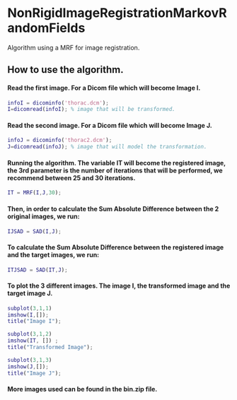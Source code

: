 # NonRigidImageRegistrationMarkovRandomFields
Algorithm using a MRF for image registration.

## How to use the algorithm.

#### Read the first image. For a Dicom file which will become Image I.

```Matlab
infoI = dicominfo('thorac.dcm');
I=dicomread(infoI); % image that will be transformed.
```

#### Read the second image. For a Dicom file which will become Image J.

```Matlab
infoJ = dicominfo('thorac2.dcm');
J=dicomread(infoJ); % image that will model the transformation.
```

#### Running the algorithm. The variable IT will become the registered image, the 3rd parameter is the number of iterations that will be performed, we recommend between 25 and 30 iterations.
```Matlab
IT = MRF(I,J,30);
```
#### Then, in order to calculate the Sum Absolute Difference between the 2 original images, we run: 
```Matlab
IJSAD = SAD(I,J);
```

#### To calculate the Sum Absolute Difference between the registered image and the target images, we run: 
```Matlab
ITJSAD = SAD(IT,J);
```

#### To plot the 3 different images. The image I, the transformed image and the target image J.
```Matlab
subplot(3,1,1)
imshow(I,[]);
title("Image I");

subplot(3,1,2)
imshow(IT, []) ;
title("Transformed Image");

subplot(3,1,3)
imshow(J,[]);
title("Image J");
```

#### More images used can be found in the bin.zip file.
